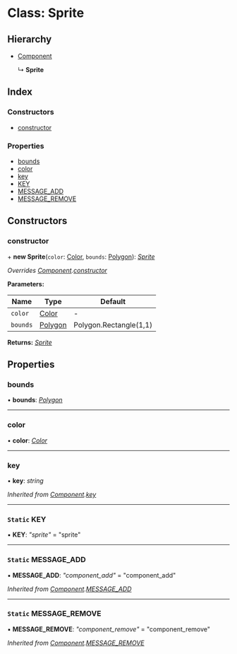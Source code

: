 
# Class: Sprite

## Hierarchy

* [Component](_component_component_.component.md)

  ↳ **Sprite**

## Index

### Constructors

* [constructor](_standard_sprite_sprite_.sprite.md#constructor)

### Properties

* [bounds](_standard_sprite_sprite_.sprite.md#bounds)
* [color](_standard_sprite_sprite_.sprite.md#color)
* [key](_standard_sprite_sprite_.sprite.md#key)
* [KEY](_standard_sprite_sprite_.sprite.md#static-key)
* [MESSAGE_ADD](_standard_sprite_sprite_.sprite.md#static-message_add)
* [MESSAGE_REMOVE](_standard_sprite_sprite_.sprite.md#static-message_remove)

## Constructors

###  constructor

\+ **new Sprite**(`color`: [Color](_rendering_color_.color.md), `bounds`: [Polygon](_standard_shape_polygon_.polygon.md)): *[Sprite](_standard_sprite_sprite_.sprite.md)*

*Overrides [Component](_component_component_.component.md).[constructor](_component_component_.component.md#constructor)*

**Parameters:**

Name | Type | Default |
------ | ------ | ------ |
`color` | [Color](_rendering_color_.color.md) | - |
`bounds` | [Polygon](_standard_shape_polygon_.polygon.md) | Polygon.Rectangle(1,1) |

**Returns:** *[Sprite](_standard_sprite_sprite_.sprite.md)*

## Properties

###  bounds

• **bounds**: *[Polygon](_standard_shape_polygon_.polygon.md)*

___

###  color

• **color**: *[Color](_rendering_color_.color.md)*

___

###  key

• **key**: *string*

*Inherited from [Component](_component_component_.component.md).[key](_component_component_.component.md#key)*

___

### `Static` KEY

▪ **KEY**: *"sprite"* = "sprite"

___

### `Static` MESSAGE_ADD

▪ **MESSAGE_ADD**: *"component_add"* = "component_add"

*Inherited from [Component](_component_component_.component.md).[MESSAGE_ADD](_component_component_.component.md#static-message_add)*

___

### `Static` MESSAGE_REMOVE

▪ **MESSAGE_REMOVE**: *"component_remove"* = "component_remove"

*Inherited from [Component](_component_component_.component.md).[MESSAGE_REMOVE](_component_component_.component.md#static-message_remove)*
